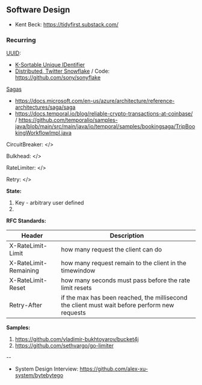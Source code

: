 ## Software Design

- Kent Beck: https://tidyfirst.substack.com/

### Recurring

[UUID](https://www.cockroachlabs.com/blog/what-is-a-uuid/):
- [K-Sortable Unique IDentifier](https://github.com/segmentio/ksuid) 
- [Distributed, Twitter Snowflake](https://developer.twitter.com/en/docs/twitter-ids) / Code: https://github.com/sony/sonyflake

[Sagas](https://microservices.io/patterns/data/saga.html)
- https://docs.microsoft.com/en-us/azure/architecture/reference-architectures/saga/saga
- https://docs.temporal.io/blog/reliable-crypto-transactions-at-coinbase/ / https://github.com/temporalio/samples-java/blob/main/src/main/java/io/temporal/samples/bookingsaga/TripBookingWorkflowImpl.java

CircuitBreaker: </>

Bulkhead: </>

RateLimiter: </>

Retry: </>

**State:**

1. Key - arbitrary user defined 
2. 

**RFC Standards:**

| Header | Description  |
| ------ | ------------ |
| X-RateLimit-Limit | how many request the client can do |
| X-RateLimit-Remaining | how many request remain to the client in the timewindow |
| X-RateLimit-Reset | how many seconds must pass before the rate limit resets |
| Retry-After | if the max has been reached, the millisecond the client must wait before perform new requests |

**Samples:**
1. https://github.com/vladimir-bukhtoyarov/bucket4j
2. https://github.com/sethvargo/go-limiter

--

- System Design Interview: https://github.com/alex-xu-system/bytebytego
